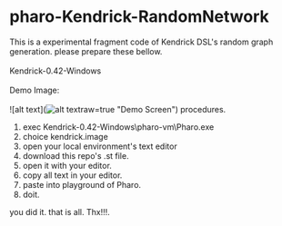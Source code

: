 # pharo-Kendrick-RandomNetwork
This is a experimental fragment code of Kendrick DSL's random graph generation.
please prepare these bellow.<BR><BR>
 Kendrick-0.42-Windows<BR><BR>
Demo Image:<BR><BR>
![alt text](![alt text](https://https://github.com/cobwebkanamachi/pharo-Kendrick-RandomNetwork/blob/main/kend-done.jpg?raw=true "Demo Screen")raw=true "Demo Screen")
procedures.
1. exec Kendrick-0.42-Windows\pharo-vm\Pharo.exe
2. choice kendrick.image
3. open your local environment's text editor
4. download this repo's .st file.
5. open it with your editor.
6. copy all text in your editor.
7. paste into playground of Pharo.
8. doit.

you did it. that is all. Thx!!!.
